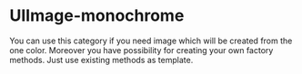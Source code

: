 UIImage-monochrome
==================

You can use this category if you need image which will be created from the one color. 
Moreover you have possibility for creating your own factory methods. Just use existing methods as template.
